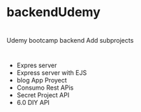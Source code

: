 # backendUdemy
#
Udemy bootcamp backend Add subprojects
#
 - Expres server
 - Express server with EJS
 - blog App Proyect
 - Consumo Rest APis
 - Secret Project API
 - 6.0 DIY API 
